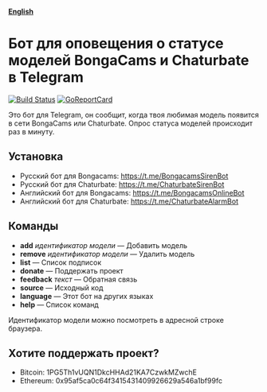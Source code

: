 __[English](README.en.md)__

Бот для оповещения о статусе моделей BongaCams и Chaturbate в Telegram
======================================================================

[![Build Status](https://travis-ci.org/bcmk/siren.png)](https://travis-ci.org/bcmk/siren)
[![GoReportCard](http://goreportcard.com/badge/bcmk/siren)](http://goreportcard.com/report/bcmk/siren)

Это бот для Telegram, он сообщит, когда твоя любимая модель появится в сети BongaCams или Chaturbate.
Опрос статуса моделей происходит раз в минуту.

Установка
---------

* Русский бот для Bongacams: https://t.me/BongacamsSirenBot
* Русский бот для Chaturbate: https://t.me/ChaturbateSirenBot
* Английский бот для Bongacams: https://t.me/BongacamsOnlineBot
* Английский бот для Chaturbate: https://t.me/ChaturbateAlarmBot

Команды
-------

* __add__ _идентификатор модели_ — Добавить модель
* __remove__ _идентификатор модели_ — Удалить модель
* __list__ — Список подписок
* __donate__ — Поддержать проект
* __feedback__ _текст_ — Обратная связь
* __source__ — Исходный код
* __language__ — Этот бот на других языках
* __help__ — Список команд

Идентификатор модели можно посмотреть в адресной строке браузера.

Хотите поддержать проект?
-------------------------

* Bitcoin: 1PG5Th1vUQN1DkcHHAd21KA7CzwkMZwchE
* Ethereum: 0x95af5ca0c64f3415431409926629a546a1bf99fc
